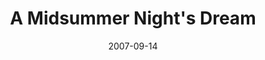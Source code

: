 ---
title: A Midsummer Night's Dream
date: 2007-09-14
opening_date: 2007-09-14
closing_date: 2007-10-06
layout: productions
playbill:
Theatre: Theatre Jacksonville
venue: Harold K. Smith Playhouse
cast:
- Theseus: Larry Knight
- Hippolyta: Shani Harper
- Egeus: Sandra S. Spurney
- Hermia: Meagan English
- Lysander: Garry Burgoyne
- Demetrius: Seth Langner
- Helena: Amy Noel Johnson
- Oberon: Jeremie Cook
- Titania: Jennifer Gagnon
- Puck: Alexis Robbins
- Cobweb: Alex Palmer
- Quince: Victoria Leone
- Bottom: Geoffrey King
- Flute: Zack Bass
- Snug: Scott J. Smith
- Snout: Neal Thorburn
- Starveling: Chris Dickinson
crew:
- Director: Geoffrey Kershner
- Scenic Design: Kelly J. Wagoner
- Lighting Design: Jeffery L. Wagoner
- Costume Design: Audrey Wagner
- Sound Design: Bryce Page
- Technical Director: Jeffery L. Wagoner
- Stage Manager: Tim Driscoll
- Assistant Stage Manager:
  - Kristin Alexander
  - Rhianna Hurt
- Properties:
  - Kelly J. Wagoner
  - Jeffery L. Wagoner
- Assistant Technical Director: Daniel Owen Dungan
- Lighting Board Operator: Jeffery L. Wagoner
- Sound Board Operator: Tim Driscoll
- Graphic Design: Scott Taylor
orchestra:
---